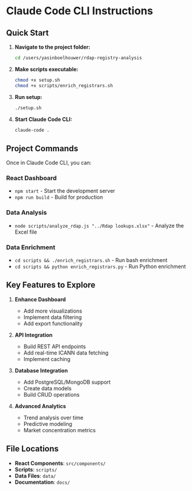 # Claude Code CLI Instructions

## Quick Start

1. **Navigate to the project folder:**
   ```bash
   cd /users/yasinboelhouwer/rdap-registry-analysis
   ```

2. **Make scripts executable:**
   ```bash
   chmod +x setup.sh
   chmod +x scripts/enrich_registrars.sh
   ```

3. **Run setup:**
   ```bash
   ./setup.sh
   ```

4. **Start Claude Code CLI:**
   ```bash
   claude-code .
   ```

## Project Commands

Once in Claude Code CLI, you can:

### React Dashboard
- `npm start` - Start the development server
- `npm run build` - Build for production

### Data Analysis
- `node scripts/analyze_rdap.js "../Rdap lookups.xlsx"` - Analyze the Excel file

### Data Enrichment
- `cd scripts && ./enrich_registrars.sh` - Run bash enrichment
- `cd scripts && python enrich_registrars.py` - Run Python enrichment

## Key Features to Explore

1. **Enhance Dashboard**
   - Add more visualizations
   - Implement data filtering
   - Add export functionality

2. **API Integration**
   - Build REST API endpoints
   - Add real-time ICANN data fetching
   - Implement caching

3. **Database Integration**
   - Add PostgreSQL/MongoDB support
   - Create data models
   - Build CRUD operations

4. **Advanced Analytics**
   - Trend analysis over time
   - Predictive modeling
   - Market concentration metrics

## File Locations

- **React Components**: `src/components/`
- **Scripts**: `scripts/`
- **Data Files**: `data/`
- **Documentation**: `docs/`

